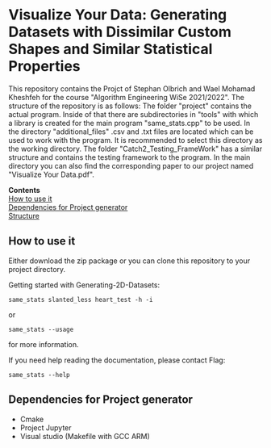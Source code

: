 <a id="top"></a>
# Visualize Your Data: Generating Datasets with Dissimilar Custom Shapes and Similar Statistical Properties


This repository contains the Projct of Stephan Olbrich and Wael Mohamad Kheshfeh for the course "Algorithm Engineering WiSe 2021/2022". The structure of the repository is as follows: The folder "project" contains the actual program. Inside of that there are subdirectories in "tools" with which a library is created for the main program "same_stats.cpp" to be used. In the directory "additional_files" .csv and .txt files are located which can be used to work with the program. It is recommended to select this directory as the working directory. The folder "Catch2_Testing_FrameWork" has a similar structure and contains the testing framework to the program. In the main directory you can also find the corresponding paper to our project named "Visualize Your Data.pdf".


**Contents**<br>
[How to use it](#how-to-use-it)<br>
[Dependencies for Project generator](#dependencies-for-Project-generator)<br>
[Structure](#structure)<br>


## How to use it

Either download the zip package or you can clone this repository to your project directory.


Getting started with Generating-2D-Datasets: 

    same_stats slanted_less heart_test -h -i 
    
  or 
    
    same_stats --usage
    
for more information.
    
    
If you need help reading the documentation, please contact Flag: 


    same_stats --help


## Dependencies for Project generator

* Cmake 
* Project Jupyter 
* Visual studio (Makefile with GCC ARM) 
